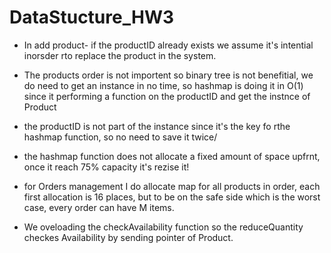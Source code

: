# DataStucture_HW3

- In add product- if the productID already exists we assume it's intential inorsder rto replace the product in the system.
- The products order is not importent so binary tree is not benefitial, 
we do need to get an instance in no time, so hashmap is doing it in O(1)
since it performing a function on the productID and get the instnce of Product
- the productID is not part of the instance since it's the key fo rthe hashmap function, so no need to save it twice/
- the hashmap function does not allocate a fixed amount of space upfrnt, once it reach 75% capacity it's rezise it!

- for Orders management I do allocate map for all products in order, each first allocation is 16 places, but to be on the safe side which is the worst case, every order can have M items. 
- We oveloading the checkAvailability function so the reduceQuantity checkes Availability by sending pointer of Product.
